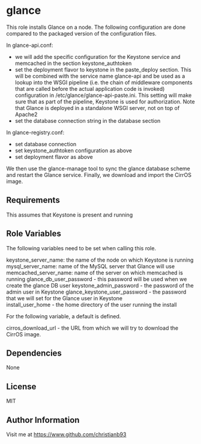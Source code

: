 glance
=========

This role installs Glance on a node. The following configuration are done compared to the packaged version of the configuration files.

In glance-api.conf:

- we will add the specific configuration for the Keystone service and memcached in the section keystone_authtoken
- set the deployment flavor to keystone in the paste_deploy section. This will be combined with the service name glance-api and be used as a lookup into the WSGI pipeline (i.e. the chain of middleware components that are called before the actual application code is invoked) configuration in /etc/glance/glance-api-paste.ini. This setting will make sure that as part of the pipeline, Keystone is used for authorization. Note that Glance is deployed in a standalone WSGI server, not on top of Apache2
- set the database connection string in the database section


In glance-registry.conf:

- set database connection
- set keystone_authtoken configuration as above
- set deployment flavor as above

We then use the glance-manage tool to sync the glance database scheme and restart the Glance service. Finally, we download and import the CirrOS image.

Requirements
------------

This assumes that Keystone is present and running

Role Variables
--------------

The following variables need to be set when calling this role.

keystone_server_name: the name of the node on which Keystone is running
mysql_server_name: name of the MySQL server that Glance will use
memcached_server_name: name of the server on which memcached is running
glance_db_user_password - this password will be used when we create the glance DB user
keystone_admin_password - the password of the admin user in Keystone
glance_keystone_user_password - the password that we will set for the Glance user in Keystone  
install_user_home - the home directory of the user running the install

For the following variable, a default is defined.

cirros_download_url - the URL from which we will try to download the CirrOS image.


Dependencies
------------

None


License
-------

MIT

Author Information
------------------

Visit me at https://www.github.com/christianb93
